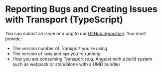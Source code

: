 # Reporting Bugs and Creating Issues with Transport (TypeScript)

You can submit an issue or a bug to our [GitHub repository](https://github.com/vmware/transport-typescript/issues). You must provide:

- The version number of Transport you're using
- The version of `node` and `npm` you're running
- How you are consuming Transport (e.g. Angular with a build system such as webpack or standalone with a UMD bundle)
